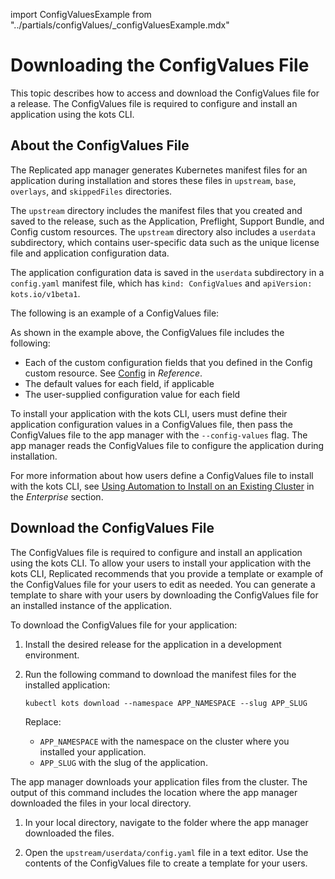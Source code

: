import ConfigValuesExample from "../partials/configValues/_configValuesExample.mdx"

# Downloading the ConfigValues File

This topic describes how to access and download the ConfigValues file for a release. The ConfigValues file is required to configure and install an application using the kots CLI.

## About the ConfigValues File

The Replicated app manager generates Kubernetes manifest files for an application during installation and stores these files in `upstream`, `base`, `overlays`, and `skippedFiles` directories.

The `upstream` directory includes the manifest files that you created and saved to the release, such as the Application, Preflight, Support Bundle, and Config custom resources. The `upstream` directory also includes a `userdata` subdirectory, which contains user-specific data such as the unique license file and application configuration data.

The application configuration data is saved in the `userdata` subdirectory in a `config.yaml` manifest file, which has `kind: ConfigValues` and `apiVersion: kots.io/v1beta1`.

The following is an example of a ConfigValues file:

<ConfigValuesExample/>

As shown in the example above, the ConfigValues file includes the following:
* Each of the custom configuration fields that you defined in the Config custom resource. See [Config](/reference/custom-resource-config) in _Reference_.
* The default values for each field, if applicable
* The user-supplied configuration value for each field

To install your application with the kots CLI, users must define their application configuration values in a ConfigValues file, then pass the ConfigValues file to the app manager with the `--config-values` flag. The app manager reads the ConfigValues file to configure the application during installation.

For more information about how users define a ConfigValues file to install with the kots CLI, see [Using Automation to Install on an Existing Cluster](/enterprise/installing-existing-cluster-automation) in the _Enterprise_ section.

## Download the ConfigValues File

The ConfigValues file is required to configure and install an application using the kots CLI. To allow your users to install your application with the kots CLI, Replicated recommends that you provide a template or example of the ConfigValues file for your users to edit as needed. You can generate a template to share with your users by downloading the ConfigValues file for an installed instance of the application.

To download the ConfigValues file for your application:

1. Install the desired release for the application in a development environment.

1. Run the following command to download the manifest files for the installed application:

    ```
    kubectl kots download --namespace APP_NAMESPACE --slug APP_SLUG
    ```
    Replace:
    * `APP_NAMESPACE` with the namespace on the cluster where you installed your application.
    * `APP_SLUG` with the slug of the application.

  The app manager downloads your application files from the cluster. The output of this command includes the location where the app manager downloaded the files in your local directory.

1. In your local directory, navigate to the folder where the app manager downloaded the files.

1. Open the `upstream/userdata/config.yaml` file in a text editor. Use the contents of the ConfigValues file to create a template for your users.
